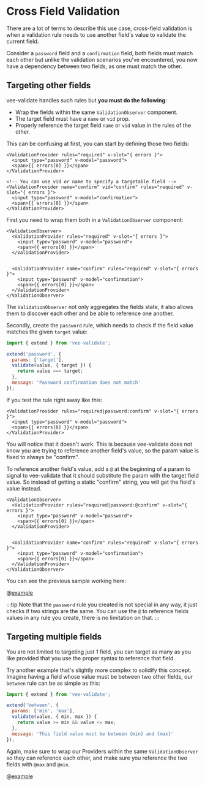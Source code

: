 # Cross Field Validation

There are a lot of terms to describe this use case, cross-field validation is when a validation rule needs to use another field's value to validate the current field.

Consider a `password` field and a `confirmation` field, both fields must match each other but unlike the validation scenarios you've encountered, you now have a dependency between two fields, as one must match the other.

## Targeting other fields

vee-validate handles such rules but **you must do the following**:

- Wrap the fields within the same `ValidationObserver` component.
- The target field must have a `name` or `vid` prop.
- Properly reference the target field `name` or `vid` value in the rules of the other.

This can be confusing at first, you can start by defining those two fields:

```vue
<ValidationProvider rules="required" v-slot="{ errors }">
  <input type="password" v-model="password">
  <span>{{ errors[0] }}</span>
</ValidationProvider>

<!-- You can use vid or name to specify a targetable field -->
<ValidationProvider name="confirm" vid="confirm" rules="required" v-slot="{ errors }">
  <input type="password" v-model="confirmation">
  <span>{{ errors[0] }}</span>
</ValidationProvider>
```

First you need to wrap them both in a `ValidationObserver` component:

```vue{1,12}
<ValidationObserver>
  <ValidationProvider rules="required" v-slot="{ errors }">
    <input type="password" v-model="password">
    <span>{{ errors[0] }}</span>
  </ValidationProvider>


  <ValidationProvider name="confirm" rules="required" v-slot="{ errors }">
    <input type="password" v-model="confirmation">
    <span>{{ errors[0] }}</span>
  </ValidationProvider>
</ValidationObserver>
```

The `ValidationObserver` not only aggregates the fields state, it also allows them to discover each other and be able to reference one another.

Secondly, create the `password` rule, which needs to check if the field value matches the given `target` value:

```js
import { extend } from 'vee-validate';

extend('password', {
  params: ['target'],
  validate(value, { target }) {
    return value === target;
  },
  message: 'Password confirmation does not match'
});
```

If you test the rule right away like this:

```vue
<ValidationProvider rules="required|password:confirm" v-slot="{ errors }">
  <input type="password" v-model="password">
  <span>{{ errors[0] }}</span>
</ValidationProvider>
```

You will notice that it doesn't work. This is because vee-validate does not know you are trying to reference another field's value, so the param value is fixed to always be "confirm".

To reference another field's value, add a `@` at the beginning of a param to signal to vee-validate that it should substitute the param with the target field value. So instead of getting a static "confirm" string, you will get the field's value instead.

```vue{2}
<ValidationObserver>
  <ValidationProvider rules="required|password:@confirm" v-slot="{ errors }">
    <input type="password" v-model="password">
    <span>{{ errors[0] }}</span>
  </ValidationProvider>


  <ValidationProvider name="confirm" rules="required" v-slot="{ errors }">
    <input type="password" v-model="confirmation">
    <span>{{ errors[0] }}</span>
  </ValidationProvider>
</ValidationObserver>
```

You can see the previous sample working here:

@[example](cross-field-password)

:::tip
Note that the `password` rule you created is not special in any way, it just checks if two strings are the same. You can use the `@` to reference fields values in any rule you create, there is no limitation on that.
:::

## Targeting multiple fields

You are not limited to targeting just 1 field, you can target as many as you like provided that you use the proper syntax to reference that field.

Try another example that's slightly more complex to solidify this concept. Imagine having a field whose value must be between two other fields, our `between` rule can be as simple as this:

```js
import { extend } from 'vee-validate';

extend('between', {
  params: ['min', 'max'],
  validate(value, { min, max }) {
    return value >= min && value <= max;
  },
  message: 'This field value must be between {min} and {max}'
});
```

Again, make sure to wrap our Providers within the same `ValidationObserver` so they can reference each other, and make sure you reference the two fields with `@max` and `@min`.

@[example](cross-field-between)
